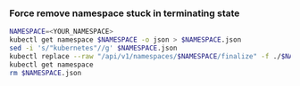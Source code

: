 ### Force remove namespace stuck in terminating state
```bash
NAMESPACE=<YOUR_NAMESPACE>
kubectl get namespace $NAMESPACE -o json > $NAMESPACE.json
sed -i 's/"kubernetes"//g' $NAMESPACE.json
kubectl replace --raw "/api/v1/namespaces/$NAMESPACE/finalize" -f ./$NAMESPACE.json
kubectl get namespace
rm $NAMESPACE.json
```
